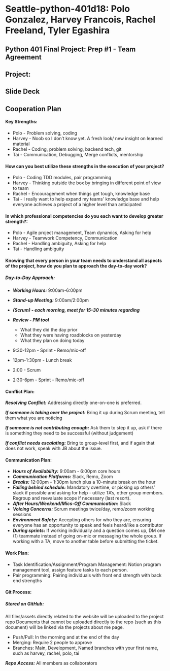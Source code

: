 # Seattle-python-401d18: Polo Gonzalez, Harvey Francois, Rachel Freeland, Tyler Egashira
## Python 401 Final Project: Prep #1 - Team Agreement
## Project: 
## Slide Deck
## Cooperation Plan
#### Key Strengths:

* Polo - Problem solving, coding
* Harvey - Noob so I don’t know yet. A fresh look/ new insight on learned material
* Rachel - Coding, problem solving, backend tech, git
* Tai - Communication, Debugging, Merge conflicts, mentorship

#### How can you best utilize these strengths in the execution of your project?

* Polo - Coding TDD modules, pair programming
* Harvey - Thinking outside the box by bringing in different point of view to team
* Rachel - Encouragement when things get tough, knowledge base
* Tai - I really want to help expand my teams' knowledge base and help everyone achieves a project of a higher level than anticipated

#### In which professional competencies do you each want to develop greater strength?:

* Polo - Agile project management, Team dynamics, Asking for help
* Harvey - Teamwork Competency, Communication
* Rachel - Handling ambiguity, Asking for help
* Tai -  Handling ambiguity

#### Knowing that every person in your team needs to understand all aspects of the project, how do you plan to approach the day-to-day work?
##### Day-to-Day Approach:
* ***Working Hours:***  9:00am-6:00pm
* ***Stand-up Meeting:*** 9:00am/2:00pm 
* ***(Scrum) - each morning, meet for 15-30 minutes regarding***
* ***Review - PM tool***
  * What they did the day prior
  * What they were having roadblocks on yesterday 
  * What they plan on doing today

* 9:30-12pm - Sprint - Remo/mic-off 
* 12pm-1:30pm - Lunch break
* 2:00 - Scrum
* 2:30-6pm - Sprint - Remo/mic-off 

#### Conflict Plan:
***Resolving Conflict:*** Addressing directly one-on-one is preferred.

***If someone is taking over the project:*** Bring it up during Scrum meeting, tell them what you are noticing

***If someone is not contributing enough:*** Ask them to step it up, ask if there is something they need to be 
successful (without judgement)

***If conflict needs escalating:*** Bring to group-level first, and if again that does not work, speak with JB about 
the issue.

#### Communication Plan:
* ***Hours of Availability:*** 9:00am - 6:00pm core hours
* ***Communication Platforms:*** Slack, Remo, Zoom
* ***Breaks:*** 12:00pm - 1:30pm lunch plus a 10-minute break on the hour
* ***Falling behind schedule:*** Mandatory overtime, or picking up others’ slack if possible and asking for help - 
  utilize 
  TA’s, other group members. Regroup and reevaluate scope if necessary (last resort). 
* ***After Hours/Weekend/Mics-Off Communication:*** Slack
* ***Voicing Concerns:*** Scrum meetings twice/day, remo/zoom working sessions
* ***Environment Safety:*** Accepting others for who they are, ensuring everyone has an opportunity to speak and feels 
  heard/like a contributor
* ***During sprints:***  If working individually and a question comes up, DM one (1) teammate instead of going 
  on-mic or messaging the whole group. If working with a TA, move to another table before submitting the ticket.
#### Work Plan:
* Task Identification/Assignment/Program Management: Notion program management tool, assign feature tasks to each 
  person.
* Pair programming: Pairing individuals with front end strength with back end strengths
#### Git Process:
##### Stored on GitHub:
All files/assets directly related to the website will be uploaded to the project repo
Documents that cannot be uploaded directly to the repo (such as this document) will be linked via the projects about 
me page.<br/>
* Push/Pull: In the morning and at the end of the day
* Merging: Require 2 people to approve
* Branches: Main, Development, Named branches with your first name, such as harvey, rachel, polo, tai

***Repo Access:*** All members as collaborators
